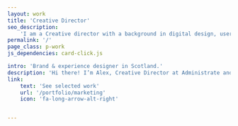 ```yaml
---
layout: work
title: 'Creative Director'
seo_description:
    'I am a Creative director with a background in digital design, user experience, and front-end web development.'
permalink: '/'
page_class: p-work
js_dependencies: card-click.js

intro: 'Brand & experience designer in Scotland.'
description: 'Hi there! I’m Alex, Creative Director at Administrate and Philadelphian now living in Edinburgh, Scotland.'
link:
    text: 'See selected work'
    url: '/portfolio/marketing'
    icon: 'fa-long-arrow-alt-right'


---
```

